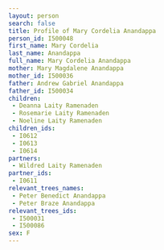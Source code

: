 ```yaml
---
layout: person
search: false
title: Profile of Mary Cordelia Anandappa
person_id: I500048
first_name: Mary Cordelia
last_name: Anandappa
full_name: Mary Cordelia Anandappa
mother: Mary Magdalene Anandappa
mother_id: I500036
father: Andrew Gabriel Anandappa
father_id: I500034
children:
 - Deanna Laity Ramenaden
 - Rosemarie Laity Ramenaden
 - Noeline Laity Ramenaden
children_ids:
 - I0612
 - I0613
 - I0614
partners:
 - Wildred Laity Ramenaden
partner_ids:
 - I0611
relevant_trees_names:
 - Peter Benedict Anandappa
 - Peter Braze Anandappa
relevant_trees_ids:
 - I500031
 - I500086
sex: F
---
```



